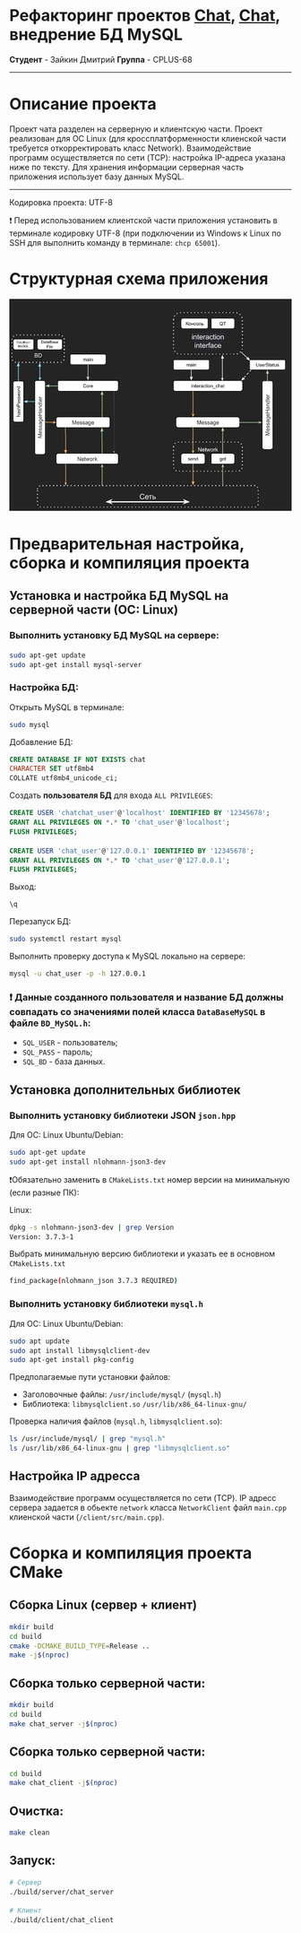 # Рефакторинг проектов [Chat](https://github.com/DmitryVic/Chat-make-build), [Chat](https://github.com/DmitryVic/Chat-HW-Project), внедрение БД MySQL

**Студент** - Зайкин Дмитрий
**Группа** - CPLUS-68


---

# Описание проекта
Проект чата разделен на серверную и клиентскую части. Проект реализован для ОС Linux (для кроссплатформенности клиенской части требуется откорректировать класс Network). Взаимодействие программ осуществляется по сети (TCP): настройка IP-адреса указана ниже по тексту. Для хранения информации серверная часть приложения использует базу данных MySQL.

---
Кодировка проекта: UTF-8

❗ Перед использованием клиентской части приложения установить в терминале кодировку UTF-8 (при подключении из Windows к Linux по SSH для выполнить команду в терминале: `chcp 65001`).

# Структурная схема приложения
![Структурная схема приложения](CHAT.jpg)

# Предварительная настройка, сборка и компиляция проекта

## Установка и настройка БД MySQL на серверной части (ОС: Linux)

### Выполнить установку БД MySQL на сервере:
```bash
sudo apt-get update
sudo apt-get install mysql-server
```
### Настройка БД:
Открыть MySQL в терминале:
```bash
sudo mysql
```

Добавление БД:
```sql
CREATE DATABASE IF NOT EXISTS chat
CHARACTER SET utf8mb4
COLLATE utf8mb4_unicode_ci;
```

Cоздать **пользователя БД** для входа `ALL PRIVILEGES`:
```sql
CREATE USER 'chatchat_user'@'localhost' IDENTIFIED BY '12345678';
GRANT ALL PRIVILEGES ON *.* TO 'chat_user'@'localhost';
FLUSH PRIVILEGES;

CREATE USER 'chat_user'@'127.0.0.1' IDENTIFIED BY '12345678';
GRANT ALL PRIVILEGES ON *.* TO 'chat_user'@'127.0.0.1';
FLUSH PRIVILEGES;
```

Выход:
```sql
\q
```

Перезапуск БД:
```bash
sudo systemctl restart mysql
```
Выполнить проверку доступа к MySQL локально на сервере:
```bash
mysql -u chat_user -p -h 127.0.0.1
```

### ❗ **Данные созданного пользователя и название БД должны совпадать со значениями полей класса** `DataBaseMySQL` в файле `BD_MySQL.h`:
- `SQL_USER` - пользователь;
- `SQL_PASS` - пароль;
- `SQL_BD` - база данных.

## Установка дополнительных библиотек

### Выполнить установку библиотеки JSON `json.hpp`
Для ОС: Linux Ubuntu/Debian:
```bash
sudo apt-get update
sudo apt-get install nlohmann-json3-dev
```

❗Обязательно заменить в `CMakeLists.txt` номер версии на минимальную (если разные ПК):

Linux:
```bash
dpkg -s nlohmann-json3-dev | grep Version
Version: 3.7.3-1
```
Выбрать минимальную версию библиотеки и указать ее в основном `CMakeLists.txt`
```bash
find_package(nlohmann_json 3.7.3 REQUIRED)
```

### Выполнить установку библиотеки `mysql.h`
Для ОС: Linux Ubuntu/Debian:
```bash
sudo apt update
sudo apt install libmysqlclient-dev
sudo apt-get install pkg-config
```
Предполагаемые пути установки файлов:
- Заголовочные файлы: `/usr/include/mysql/` (`mysql.h`)
- Библиотека: `libmysqlclient.so` `/usr/lib/x86_64-linux-gnu/`

Проверка наличия файлов (`mysql.h`, `libmysqlclient.so`):
```bash
ls /usr/include/mysql/ | grep "mysql.h"
ls /usr/lib/x86_64-linux-gnu | grep "libmysqlclient.so"
```
## Настройка IP адресса

Взаимодействие программ осуществляется по сети (TCP). IP адресс сервера задается в обьекте `network` класса `NetworkClient` файл `main.cpp` клиенской части (`/client/src/main.cpp`).

# Сборка и компиляция проекта CMake

## Сборка Linux (сервер + клиент)
```bash
mkdir build
cd build
cmake -DCMAKE_BUILD_TYPE=Release ..
make -j$(nproc)
```

## Сборка только серверной части:
```bash
mkdir build
cd build
make chat_server -j$(nproc)
```

## Сборка только серверной части:
```bash
cd build
make chat_client -j$(nproc)
```

## Очистка:
```bash
make clean
```

## Запуск:
```bash
# Сервер
./build/server/chat_server

# Клиент
./build/client/chat_client
```